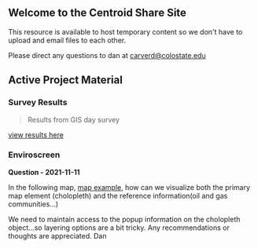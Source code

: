 ## Welcome to the Centroid Share Site

This resource is available to host temporary content so we don't have to upload and email files to each other.

Please direct any questions to dan at carverd@colostate.edu

## Active Project Material

### Survey Results

 > Results from GIS day survey

[view results here](https://geospatialcentroid.github.io/docs/GeospatialTrainingSurvey.html) 


### Enviroscreen

**Question - 2021-11-11**

In the following map, [map example](https://geospatialcentroid.github.io/docs/mapExample.html), how can we visualize both the primary map element (cholopleth) and the reference information(oil and gas communities...)

We need to maintain access to the popup information on the cholopleth object...so layering options are a bit tricky.
Any recommendations or thoughts are appreciated.
Dan
